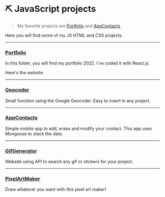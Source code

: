 # :pick: JavaScript projects

> My favorite projects are [Portfolio](https://github.com/Copp31/Portfolio) and [AppContacts](https://github.com/Copp31/Coding/tree/main/JavaScript/appContacts).

Here you will find some of my JS HTML and CSS projects. 

---

### [Portfolio](https://github.com/Copp31/Portfolio)

In this folder, you will find my portfolio 2022. I've coded it with React.js.

Here's the website

---

### [Geocoder](https://github.com/Copp31/Coding/tree/main/JavaScript/GeoCoderGoogle) 

Small function using the Google Geocoder. Easy to insert in any project.

---

### [AppContacts](https://github.com/Copp31/Coding/tree/main/JavaScript/appContacts) 

Simple mobile app to add, erase and modify your contact. This app uses Mongoose to stack the data.

---

### [GifGenerator](https://github.com/Copp31/Coding/tree/main/JavaScript/gifGenerator) 

Website using API to search any gif or stickers for your project.

--- 

### [PixelArtMaker](https://github.com/Copp31/Coding/tree/main/JavaScript/pixelArtMaker) 

Draw whatever you want with this pixel art maker!

